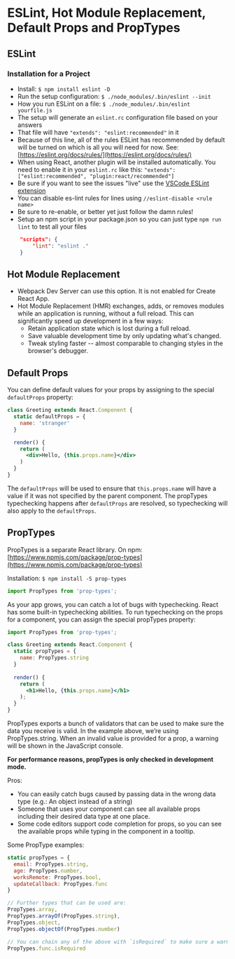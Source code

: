 # ESLint, Hot Module Replacement, Default Props and PropTypes

## ESLint

### Installation for a Project

- Install: `$ npm install eslint -D`
- Run the setup configuration: `$ ./node_modules/.bin/eslint --init`
- How you run ESLint on a file: `$ ./node_modules/.bin/eslint yourfile.js`
- The setup will generate an `eslint.rc` configuration file based on your answers
- That file will have `"extends": "eslint:recommended"` in it
- Because of this line, all of the rules ESLint has recommended by default will be turned on which is all you will need for now. See: [https://eslint.org/docs/rules/](https://eslint.org/docs/rules/)
- When using React, another plugin will be installed automatically. You need to enable it in your `eslint.rc` like this:
`"extends": ["eslint:recommended", "plugin:react/recommended"]`
- Be sure if you want to see the issues "live" use the [VSCode ESLint extension](https://marketplace.visualstudio.com/items?itemName=dbaeumer.vscode-eslint)
- You can disable es-lint rules for lines using `//eslint-disable <rule name>`
- Be sure to re-enable, or better yet just follow the damn rules!
- Setup an npm script in your package.json so you can just type `npm run lint` to test all your files

```JSON
    "scripts": {
        "lint": "eslint ."
    }
```

## Hot Module Replacement

- Webpack Dev Server can use this option. It is not enabled for Create React App.
- Hot Module Replacement (HMR) exchanges, adds, or removes modules while an application is running, without a full reload. This can significantly speed up development in a few ways:
    - Retain application state which is lost during a full reload.
    - Save valuable development time by only updating what's changed.
    - Tweak styling faster -- almost comparable to changing styles in the browser's debugger.

## Default Props

You can define default values for your props by assigning to the special `defaultProps` property:

```jsx
class Greeting extends React.Component {
  static defaultProps = {
    name: 'stranger'
  }

  render() {
    return (
      <div>Hello, {this.props.name}</div>
    )
  }
}
```

The `defaultProps` will be used to ensure that `this.props.name` will have a value if it was not specified by the parent component. The propTypes typechecking happens after `defaultProps` are resolved, so typechecking will also apply to the `defaultProps`.

## PropTypes

PropTypes is a separate React library. On npm: [https://www.npmjs.com/package/prop-types](https://www.npmjs.com/package/prop-types)

Installation: `$ npm install -S prop-types`

```javascript
import PropTypes from 'prop-types';
```

As your app grows, you can catch a lot of bugs with typechecking. React has some built-in typechecking abilities. To run typechecking on the props for a component, you can assign the special propTypes property:

```jsx
import PropTypes from 'prop-types';

class Greeting extends React.Component {
  static propTypes = {
    name: PropTypes.string
  }
  
  render() {
    return (
      <h1>Hello, {this.props.name}</h1>
    );
  }
}
```

PropTypes exports a bunch of validators that can be used to make sure the data you receive is valid. In the example above, we’re using PropTypes.string. When an invalid value is provided for a prop, a warning will be shown in the JavaScript console.

**For performance reasons, propTypes is only checked in development mode.**

Pros:
- You can easily catch bugs caused by passing data in the wrong data type (e.g.: An object instead of a string)
- Someone that uses your component can see all available props including their desired data type at one place.
- Some code editors support code completion for props, so you can see the available props while typing in the component in a tooltip.

Some PropType examples:

```javascript
static propTypes = {
  email: PropTypes.string,
  age: PropTypes.number,
  worksRemote: PropTypes.bool,
  updateCallback: PropTypes.func
}

// Further types that can be used are:
PropTypes.array,
PropTypes.arrayOf(PropTypes.string),
PropTypes.object,
PropTypes.objectOf(PropTypes.number)

// You can chain any of the above with `isRequired` to make sure a warning is shown if the prop isn't provided.
PropTypes.func.isRequired
```
